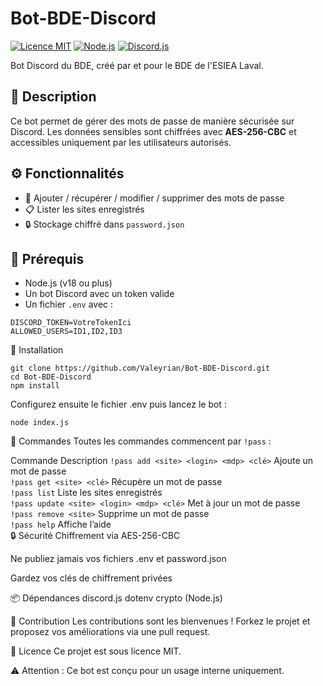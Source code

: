 # Bot-BDE-Discord

[![Licence MIT](https://img.shields.io/badge/Licence-ISC-blue.svg)](LICENSE)
[![Node.js](https://img.shields.io/badge/Node.js-v18%2B-brightgreen)](https://nodejs.org/)
[![Discord.js](https://img.shields.io/badge/discord.js-v14+-blueviolet)](https://discord.js.org/)

Bot Discord du BDE, créé par et pour le BDE de l'ESIEA Laval.

## 📝 Description

Ce bot permet de gérer des mots de passe de manière sécurisée sur Discord. Les données sensibles sont chiffrées avec **AES-256-CBC** et accessibles uniquement par les utilisateurs autorisés.

## ⚙️ Fonctionnalités

- 🔐 Ajouter / récupérer / modifier / supprimer des mots de passe
- 📋 Lister les sites enregistrés
- 🔒 Stockage chiffré dans `password.json`

## 🧰 Prérequis

- Node.js (v18 ou plus)
- Un bot Discord avec un token valide
- Un fichier `.env` avec :

```env
DISCORD_TOKEN=VotreTokenIci
ALLOWED_USERS=ID1,ID2,ID3
```
🚀 Installation
```
git clone https://github.com/Valeyrian/Bot-BDE-Discord.git
cd Bot-BDE-Discord
npm install
```
Configurez ensuite le fichier .env puis lancez le bot :

```
node index.js
```
💬 Commandes
Toutes les commandes commencent par ```!pass``` :

Commande	Description
```!pass add <site> <login> <mdp> <clé>```	Ajoute un mot de passe  
```!pass get <site> <clé>```	Récupère un mot de passe  
```!pass list```	Liste les sites enregistrés  
```!pass update <site> <login> <mdp> <clé>```	Met à jour un mot de passe  
```!pass remove <site>```	Supprime un mot de passe  
```!pass help```	Affiche l’aide  
🔒 Sécurité
Chiffrement via AES-256-CBC

Ne publiez jamais vos fichiers .env et password.json

Gardez vos clés de chiffrement privées

📦 Dépendances
discord.js
dotenv
crypto (Node.js)

🤝 Contribution
Les contributions sont les bienvenues ! Forkez le projet et proposez vos améliorations via une pull request.

📜 Licence
Ce projet est sous licence MIT.

⚠️ Attention : Ce bot est conçu pour un usage interne uniquement.
